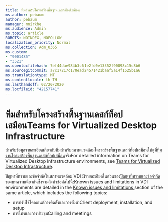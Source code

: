 ```yaml
---
title: ทีมสำหรับโครงสร้างพื้นฐานเดสก์ท็อปเสมือน
ms.author: pebaum
author: pebaum
manager: mnirkhe
ms.audience: Admin
ms.topic: article
ROBOTS: NOINDEX, NOFOLLOW
localization_priority: Normal
ms.collection: Adm_O365
ms.custom:
- "9001485"
- "3521"
ms.openlocfilehash: 7ef44dae984b3c61e2fd0e13352f90898c15d8b6
ms.sourcegitcommit: a7c17217c170ead24571421baaf5a14f1525b1a6
ms.translationtype: MT
ms.contentlocale: th-TH
ms.lasthandoff: 02/20/2020
ms.locfileid: "42157741"
---
```

# <a name="teams-for-virtualized-desktop-infrastructure"></a><span data-ttu-id="8c59f-102">ทีมสำหรับโครงสร้างพื้นฐานเดสก์ท็อปเสมือน</span><span class="sxs-lookup"><span data-stu-id="8c59f-102">Teams for Virtualized Desktop Infrastructure</span></span>

<span data-ttu-id="8c59f-103">สำหรับข้อมูลรายละเอียดเกี่ยวกับทีมสำหรับสภาพแวดล้อมโครงสร้างพื้นฐานเดสก์ท็อปเสมือนให้ดูที่[ทีมงานโครงสร้างพื้นฐานเดสก์ท็อปเสมือน](https://docs.microsoft.com/en-us/microsoftteams/teams-for-vdi)จริง</span><span class="sxs-lookup"><span data-stu-id="8c59f-103">For detailed information on Teams for Virtualized Desktop Infrastructure environments, see [Teams for Virtualized Desktop Infrastructure](https://docs.microsoft.com/en-us/microsoftteams/teams-for-vdi).</span></span>

<span data-ttu-id="8c59f-104">ปัญหาที่ทราบและข้อจำกัดในสภาพแวดล้อม VDI มีรายละเอียดในส่วนของ[ปัญหาที่ทราบและข้อจำกัด](https://docs.microsoft.com/en-us/microsoftteams/teams-for-vdi#known-issues-and-limitations)ของบทความเดียวกันซึ่งรวมถึงหัวข้อต่อไปนี้:</span><span class="sxs-lookup"><span data-stu-id="8c59f-104">Known issues and limitations in VDI environments are detailed in the [Known issues and limitations ](https://docs.microsoft.com/en-us/microsoftteams/teams-for-vdi#known-issues-and-limitations) section of the same article, which includes the following topics:</span></span>
 - <span data-ttu-id="8c59f-105">การปรับใช้ไคลเอนต์การติดตั้งและการตั้งค่า</span><span class="sxs-lookup"><span data-stu-id="8c59f-105">Client deployment, installation, and setup</span></span>
 - <span data-ttu-id="8c59f-106">การโทรและการประชุม</span><span class="sxs-lookup"><span data-stu-id="8c59f-106">Calling and meetings</span></span>